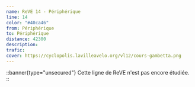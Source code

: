 ```yaml
---
name: ReVE 14 - Périphérique
line: 14
color: "#40ca46"
from: Périphérique
to: Périphérique
distance: 42300
description: 
trafic: 
cover: https://cyclopolis.lavilleavelo.org/vl12/cours-gambetta.png
---
```


::banner{type="unsecured"}
Cette ligne de ReVE n'est pas encore étudiée.
::